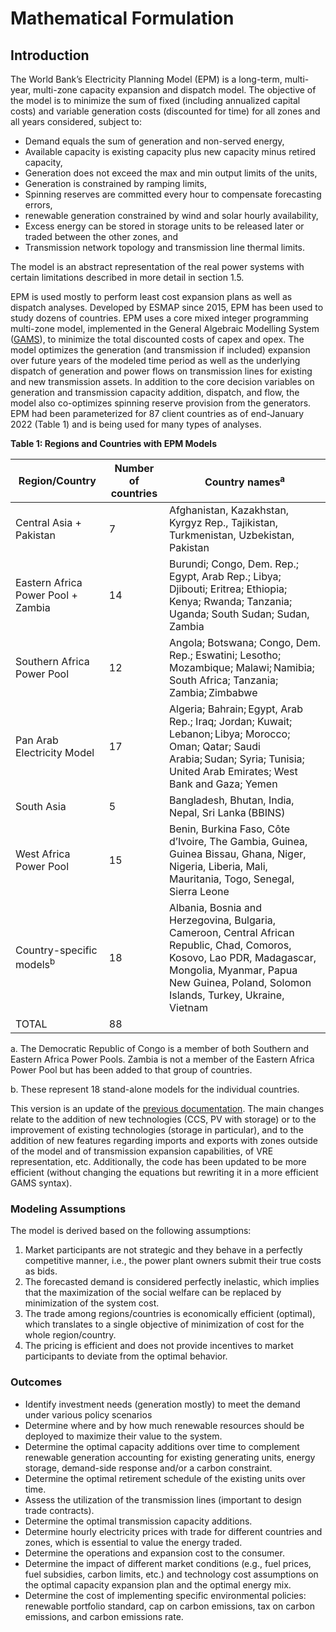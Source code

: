 
# Mathematical Formulation

## Introduction

The World Bank’s Electricity Planning Model (EPM) is a long-term, multi-year, multi-zone capacity expansion and dispatch model. The objective of the model is to minimize the sum of fixed (including annualized capital costs) and variable generation costs (discounted for time) for all zones and all years considered, subject to:

- Demand equals the sum of generation and non-served energy,
- Available capacity is existing capacity plus new capacity minus retired capacity,
- Generation does not exceed the max and min output limits of the units,
- Generation is constrained by ramping limits,
- Spinning reserves are committed every hour to compensate forecasting errors,
- renewable generation constrained by wind and solar hourly availability,
- Excess energy can be stored in storage units to be released later or traded between the other zones, and
- Transmission network topology and transmission line thermal limits.

The model is an abstract representation of the real power systems with certain limitations described in more detail in section 1.5.

EPM is used mostly to perform least cost expansion plans as well as dispatch analyses. Developed by ESMAP since 2015, EPM has been used to study dozens of countries. EPM uses a core mixed integer programming multi-zone model, implemented in the General Algebraic Modelling System ([GAMS](https://www.gams.com/)), to minimize the total discounted costs of capex and opex. The model optimizes the generation (and transmission if included) expansion over future years of the modeled time period as well as the underlying dispatch of generation and power flows on transmission lines for existing and new transmission assets. In addition to the core decision variables on generation and transmission capacity addition, dispatch, and flow, the model also co-optimizes spinning reserve provision from the generators. EPM had been parameterized for 87 client countries as of end-January 2022 (Table 1) and is being used for many types of analyses.

**Table 1: Regions and Countries with EPM Models**

| **Region/Country** | **Number of countries** | **Country names<sup>a</sup>** |
| --- | --- | --- |
| Central Asia + Pakistan | 7   | Afghanistan, Kazakhstan, Kyrgyz Rep., Tajikistan, Turkmenistan, Uzbekistan, Pakistan |
| Eastern Africa Power Pool + Zambia | 14  | Burundi; Congo, Dem. Rep.; Egypt, Arab Rep.; Libya; Djibouti; Eritrea; Ethiopia; Kenya; Rwanda; Tanzania; Uganda; South Sudan; Sudan, Zambia |
| Southern Africa Power Pool | 12  | Angola; Botswana; Congo, Dem. Rep.; Eswatini; Lesotho; Mozambique; Malawi; Namibia; South Africa; Tanzania; Zambia; Zimbabwe |
| Pan Arab Electricity Model | 17  | Algeria; Bahrain; Egypt, Arab Rep.; Iraq; Jordan; Kuwait; Lebanon; Libya; Morocco; Oman; Qatar; Saudi Arabia; Sudan; Syria; Tunisia; United Arab Emirates; West Bank and Gaza; Yemen |
| South Asia | 5   | Bangladesh, Bhutan, India, Nepal, Sri Lanka (BBINS) |
| West Africa Power Pool | 15  | Benin, Burkina Faso, Côte d’Ivoire, The Gambia, Guinea, Guinea Bissau, Ghana, Niger, Nigeria, Liberia, Mali, Mauritania, Togo, Senegal, Sierra Leone |
| Country-specific models<sup>b</sup> | 18  | Albania, Bosnia and Herzegovina, Bulgaria, Cameroon, Central African Republic, Chad, Comoros, Kosovo, Lao PDR, Madagascar, Mongolia, Myanmar, Papua New Guinea, Poland, Solomon Islands, Turkey, Ukraine, Vietnam |
| TOTAL | 88  |     |

a. The Democratic Republic of Congo is a member of both Southern and Eastern Africa Power Pools. Zambia is not a member of the Eastern Africa Power Pool but has been added to that group of countries.

b. These represent 18 stand-alone models for the individual countries.

This version is an update of the [previous documentation](https://www.researchgate.net/publication/325534590_World_Bank_Electricity_Planning_Model_EPM_Mathematical_Formulation_World_Bank_Electricity_Planning_Model). The main changes relate to the addition of new technologies (CCS, PV with storage) or to the improvement of existing technologies (storage in particular), and to the addition of new features regarding imports and exports with zones outside of the model and of transmission expansion capabilities, of VRE representation, etc. Additionally, the code has been updated to be more efficient (without changing the equations but rewriting it in a more efficient GAMS syntax).

### Modeling Assumptions

The model is derived based on the following assumptions:

1. Market participants are not strategic and they behave in a perfectly competitive manner, i.e., the power plant owners submit their true costs as bids.
2. The forecasted demand is considered perfectly inelastic, which implies that the maximization of the social welfare can be replaced by minimization of the system cost.
3. The trade among regions/countries is economically efficient (optimal), which translates to a single objective of minimization of cost for the whole region/country.
4. The pricing is efficient and does not provide incentives to market participants to deviate from the optimal behavior.

### Outcomes

- Identify investment needs (generation mostly) to meet the demand under various policy scenarios
- Determine where and by how much renewable resources should be deployed to maximize their value to the system.
- Determine the optimal capacity additions over time to complement renewable generation accounting for existing generating units, energy storage, demand-side response and/or a carbon constraint.
- Determine the optimal retirement schedule of the existing units over time.
- Assess the utilization of the transmission lines (important to design trade contracts).
- Determine the optimal transmission capacity additions.
- Determine hourly electricity prices with trade for different countries and zones, which is essential to value the energy traded.
- Determine the operations and expansion cost to the consumer.
- Determine the impact of different market conditions (e.g., fuel prices, fuel subsidies, carbon limits, etc.) and technology cost assumptions on the optimal capacity expansion plan and the optimal energy mix.
- Determine the cost of implementing specific environmental policies: renewable portfolio standard, cap on carbon emissions, tax on carbon emissions, and carbon emissions rate.
